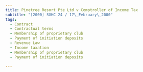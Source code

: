 ```yaml
---
title: Pinetree Resort Pte Ltd v Comptroller of Income Tax
subtitle: "[2000] SGHC 24 / 17\_February\_2000"
tags:
  - Contract
  - Contractual terms
  - Membership of proprietary club
  - Payment of initiation deposits
  - Revenue Law
  - Income taxation
  - Membership of proprietary club
  - Payment of initiation deposits

---
```


